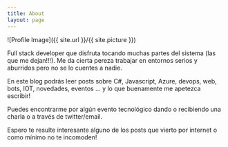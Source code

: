 ```yaml
---
title: About
layout: page
---
```

![Profile Image]({{ site.url }}/{{ site.picture }})

Full stack developer que disfruta tocando muchas partes del sistema (las que me dejan!!!). Me da cierta pereza trabajar en entornos serios y aburridos pero no se lo cuentes a nadie.

En este blog podrás leer posts sobre C#, Javascript, Azure, devops, web, bots, IOT, novedades, eventos ... y lo que buenamente me apetezca escribir!

Puedes encontrarme por algún evento tecnológico dando o recibiendo una charla o a través de twitter/email. 

Espero te resulte interesante alguno de los posts que vierto por internet o como mínimo no te incomoden! 
